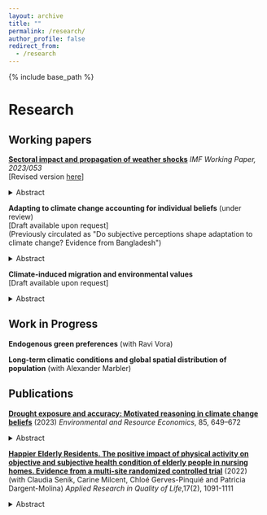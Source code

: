 ```yaml
---
layout: archive
title: ""
permalink: /research/
author_profile: false
redirect_from:
  - /research
---
```


{% include base_path %}

# Research

## Working papers

[**Sectoral impact and propagation of weather shocks**](https://www.imf.org/en/Publications/WP/Issues/2023/03/10/Sectoral-Impact-and-Propagation-of-Weather-Shocks-530798) <em> IMF Working Paper, 2023/053 </em> <br/> [Revised version [here](/files/Sectoral_impact_and_propagation_of_weather_shocks.pdf)]

<details>
<summary> Abstract </summary>
<br>
Despite the intensification of international trade and the fragmentation of production processes, local weather shocks have only been shown to damage local economic activity. This paper introduces the role of input-output sectoral interlinkages as a transmission mechanism of weather shocks in a production network model and tests the empirical implications using a six-sector global dataset from 1975 to 2020. First, I document that agriculture is the most harmed sector by a range of weather shocks, including hot and cold days, droughts, and cyclones. Second, I find that sectors at later stages of the supply chain, though non-responsive to local weather, suffer from substantial and persistent losses over time due to domestic and foreign heat shocks in agriculture that propagate downstream. Using counterfactual scenarios, I show a substantial underestimation of the economic cost of temperature increases accounting for shocks across trade partners since 2000 and I characterize global losses depending on the sectoral centrality in the production network.
</details>

**Adapting to climate change accounting for individual beliefs** (under review) <br/> [Draft available upon request] <br/> (Previously circulated as "Do subjective perceptions shape adaptation to climate change? Evidence from Bangladesh")

<details>
<summary> Abstract </summary>
<br>
Mounting evidence that climate is changing requires a better understanding of how individuals adapt. Despite extensive research on various adaptation gaps, including financial and technological constraints, models of adaptive decision-making still rely on perfect information and optimal climate beliefs assumptions. Combining rural households' data in Bangladesh with a meteorological measure of dryness, this paper studies the role of individual beliefs about droughts on irrigation. A theoretical framework introduces how beliefs differentially influence responsiveness to dryness. The empirical analysis reveals an asymmetric response to dryness shocks conditional on prior belief accuracy and a reinforcing effect of beliefs in drier areas, with heterogeneous responses by growing season and irrigation technique. Three additional cognitive mechanisms exploit the intensity and frequency of droughts, comparing self-reported and meteorological records. A counterfactual analysis with meteorologically-formed beliefs shows that farmers underuse irrigation and incur substantial monetary losses as a result of inaccurate beliefs, generating a belief gap. 
</details>

**Climate-induced migration and environmental values** <br/> [Draft available upon request]

<details>
<summary> Abstract </summary>
<br>
Climate concern as a political priority is crucial for gaining broad public support for climate policies. The drivers of climate attitudes have so far been identified in socio-economic and political factors and direct experience of weather shocks. This paper introduces international migration induced by weather variations as a novel determinant of climate concern. The empirical analysis leverages exogenous variation in weather in non-OECD origin countries to construct a gravity-predicted instrument for asylum demands and study their effect on individual climate concern and voting behavior for Green parties in the European Union between 2000 and 2019. Results show that weather-induced asylum applications heighten concern about climate change as a political priority. Changes in stated preferences, however, do not translate into changes in voting behavior, as there is no effect on Green party votes in the European Parliament elections. These findings are consistent with a drop-out of traditional Green voters, changes in preferences for individuals below the voting age, as well as no changes in the pro-environmental policy manifesto of political parties.  
</details>

## Work in Progress

**Endogenous green preferences** (with Ravi Vora)

**Long-term climatic conditions and global spatial distribution of population** (with Alexander Marbler)

## Publications

[**Drought exposure and accuracy: Motivated reasoning in climate change beliefs**](https://link.springer.com/article/10.1007/s10640-023-00779-1) (2023) _Environmental and Resource Economics_, 85, 649–672 <br/>

<details>
<summary> Abstract </summary>
<br>
The lack of stringent policies to avert climate change has increased the importance of effective and timely adaptation. Adequate adaptation is particularly important for agricultural communities in developing countries, which may most suffer the consequences of climate change. Evidence is still scarce on how people in the most vulnerable areas form climate change beliefs and whether such beliefs exhibit cognitive biases. Using survey data from rural households in Bangladesh together with a meteorological measure of excess dryness relative to historical averages, I study the effect of long-term average drought exposure and short-term deviations on beliefs about drought frequency and the interpretation of drought events. To explore how individuals interpret past droughts, I use an instrumental variable approach and investigate whether individual beliefs lead to asymmetric distortion of objective information. The results show that individuals recollect and overweight evidence tilted towards their prior beliefs, providing evidence of confirmation bias as a directional motivated reasoning mechanism. The findings highlight the need for models that account for behavioral factors and cognitive biases in the study of climate change beliefs for effective communication and adaptation policies. 
</details>

[**Happier Elderly Residents. The positive impact of physical activity on objective and subjective health condition of elderly people in nursing homes. Evidence from a multi-site randomized controlled trial**](https://link.springer.com/content/pdf/10.1007/s11482-021-09952-4.pdf) (2022) (with Claudia Senik, Carine Milcent, Chloé Gerves-Pinquié and Patricia Dargent-Molina) _Applied Research in Quality of Life_,17(2), 1091-1111

<details>
<summary> Abstract </summary>
<br>
We explore the effects of adapted physical exercise programs in nursing homes, in which some residents suffer from dementia and/or physical limitations and others do not. We use data from 452 participants followed over 12 months in 32 retirement homes in four European countries. Using a difference-in-difference with individual random effects model, we show that the program had a significant impact on the number of falls and the self-declared health and health-related quality of life of residents (EQ-5D). The wide scope of this study, in terms of sites, countries, and measured outcomes, brings generality to previously existing evidence. A simple computation, in the case of France, suggests that such programs are highly cost-efficient.
</details>

